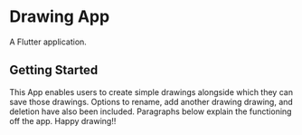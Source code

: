 # Drawing App

A Flutter application.

## Getting Started

This App enables users to create simple drawings alongside which they can save those drawings. Options to rename, add another drawing drawing, and deletion have also been included. Paragraphs below explain the functioning off the app. Happy drawing!!

